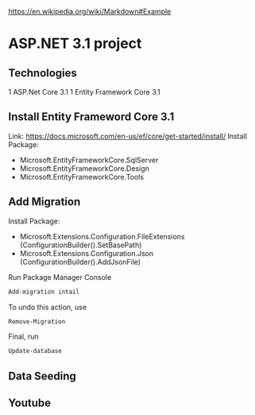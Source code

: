 https://en.wikipedia.org/wiki/Markdown#Example
# ASP.NET 3.1 project
## Technologies
1 ASP.Net Core 3.1
1 Entity Framework Core 3.1
## Install Entity Frameword Core 3.1
Link: https://docs.microsoft.com/en-us/ef/core/get-started/install/
Install Package: 
* Microsoft.EntityFrameworkCore.SqlServer
* Microsoft.EntityFrameworkCore.Design
* Microsoft.EntityFrameworkCore.Tools
## Add Migration
Install Package:
* Microsoft.Extensions.Configuration.FileExtensions (ConfigurationBuilder().SetBasePath)
* Microsoft.Extensions.Configuration.Json (ConfigurationBuilder().AddJsonFile)

Run Package Manager Console
~~~bash
Add-migration intail
~~~
To undo this action, use
~~~bash
Remove-Migration
~~~
Final, run
~~~bash
Update-database
~~~

## Data Seeding
## Youtube